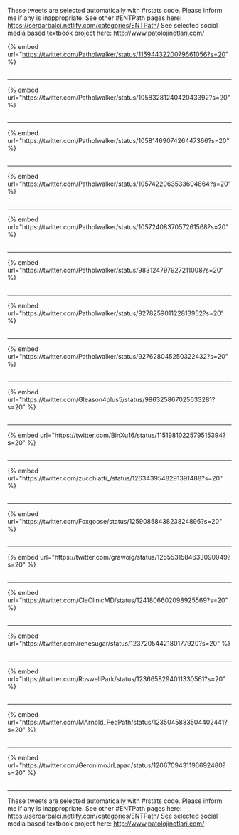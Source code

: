 

These tweets are selected automatically with #rstats code. Please inform me if any is inappropriate.
See other #ENTPath pages here: https://serdarbalci.netlify.com/categories/ENTPath/ 
See selected social media based textbook project here: http://www.patolojinotlari.com/

{% embed url="https://twitter.com/Patholwalker/status/1159443220079661056?s=20" %}<br>
<br>
<hr>
{% embed url="https://twitter.com/Patholwalker/status/1058328124042043392?s=20" %}<br>
<br>
<hr>
{% embed url="https://twitter.com/Patholwalker/status/1058146907426447366?s=20" %}<br>
<br>
<hr>
{% embed url="https://twitter.com/Patholwalker/status/1057422063533604864?s=20" %}<br>
<br>
<hr>
{% embed url="https://twitter.com/Patholwalker/status/1057240837057261568?s=20" %}<br>
<br>
<hr>
{% embed url="https://twitter.com/Patholwalker/status/983124797927211008?s=20" %}<br>
<br>
<hr>
{% embed url="https://twitter.com/Patholwalker/status/927825901122813952?s=20" %}<br>
<br>
<hr>
{% embed url="https://twitter.com/Patholwalker/status/927628045250322432?s=20" %}<br>
<br>
<hr>
{% embed url="https://twitter.com/Gleason4plus5/status/986325867025633281?s=20" %}<br>
<br>
<hr>
{% embed url="https://twitter.com/BinXu16/status/1151981022579515394?s=20" %}<br>
<br>
<hr>
{% embed url="https://twitter.com/zucchiatti_/status/1263439548291391488?s=20" %}<br>
<br>
<hr>
{% embed url="https://twitter.com/Foxgoose/status/1259085843823824896?s=20" %}<br>
<br>
<hr>
{% embed url="https://twitter.com/grawoig/status/1255531584633090049?s=20" %}<br>
<br>
<hr>
{% embed url="https://twitter.com/CleClinicMD/status/1241806602098925569?s=20" %}<br>
<br>
<hr>
{% embed url="https://twitter.com/renesugar/status/1237205442180177920?s=20" %}<br>
<br>
<hr>
{% embed url="https://twitter.com/RoswellPark/status/1236658294011330561?s=20" %}<br>
<br>
<hr>
{% embed url="https://twitter.com/MArnold_PedPath/status/1235045883504402441?s=20" %}<br>
<br>
<hr>
{% embed url="https://twitter.com/GeronimoJrLapac/status/1206709431196692480?s=20" %}<br>
<br>
<hr>


These tweets are selected automatically with #rstats code. Please inform me if any is inappropriate.
See other #ENTPath pages here: https://serdarbalci.netlify.com/categories/ENTPath/ 
See selected social media based textbook project here: http://www.patolojinotlari.com/

